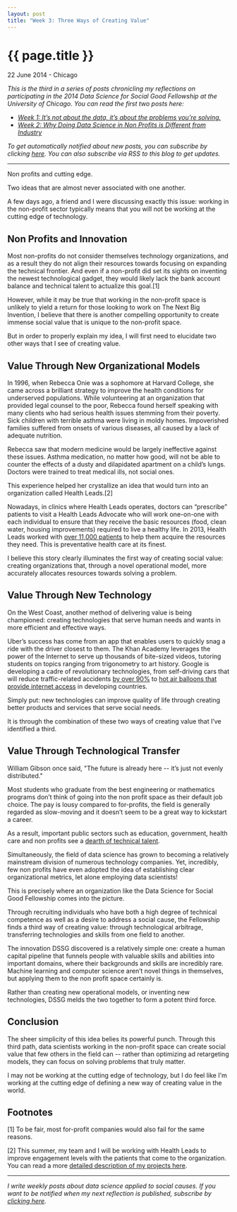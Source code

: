 ```yaml
---
layout: post
title: "Week 3: Three Ways of Creating Value"
---
```


{{ page.title }}
================

<p class="meta">22 June 2014 - Chicago</p>

*This is the third in a series of posts chronicling my reflections on participating in the 2014 Data Science for Social Good Fellowship at the University of Chicago.*
*You can read the first two posts here:*

- [*Week 1: It’s not about the data, it’s about the problems you’re solving.*](http://www.carlshan.com/2014/06/08/dssg-week1.html)
- [*Week 2: Why Doing Data Science in Non Profits is Different from Industry*](http://www.carlshan.com/2014/06/15/dssg-week2.html)

*To get automatically notified about new posts, you can subscribe by clicking [here](https://carlshan.wufoo.com/forms/join-other-readers/). You can also subscribe via RSS to this blog to get updates.*

-------

Non profits and cutting edge. 

Two ideas that are almost never associated with one another.

A few days ago, a friend and I were discussing exactly this issue: working in the non-profit sector typically means that you will not be working at the cutting edge of technology. 
## Non Profits and Innovation

Most non-profits do not consider themselves technology organizations, and as a result they do not align their resources towards focusing on expanding the technical frontier. And even if a non-profit did set its sights on inventing the newest technological gadget, they would likely lack the bank account balance and technical talent to actualize this goal.[1]

However, while it may be true that working in the non-profit space is unlikely to yield a return for those looking to work on The Next Big Invention, I believe that there is another compelling opportunity to create immense social value that is unique to the non-profit space.

But in order to properly explain my idea, I will first need to elucidate two other ways that I see of creating value. 

## Value Through New Organizational Models

In 1996, when Rebecca Onie was a sophomore at Harvard College, she came across a brilliant strategy to improve the health conditions for underserved populations. While volunteering at an organization that provided legal counsel to the poor, Rebecca found herself speaking with many clients who had serious health issues stemming from their poverty. Sick children with terrible asthma were living in moldy homes. Impoverished families suffered from onsets of various diseases, all caused by a lack of adequate nutrition.

Rebecca saw that modern medicine would be largely ineffective against these issues. Asthma medication, no matter how good, will not be able to counter the effects of a dusty and dilapidated apartment on a child’s lungs. Doctors were trained to treat medical ills, not social ones. 

This experience helped her crystallize an idea that would turn into an organization called Health Leads.[2]

Nowadays, in clinics where Health Leads operates, doctors can “prescribe” patients to visit a Health Leads Advocate who will work one-on-one with each individual to ensure that they receive the basic resources (food, clean water, housing improvements) required to live a healthy life. In 2013, Health Leads worked with [over 11,000 patients](https://healthleadsusa.org/what-we-do/strategy-impact/) to help them acquire the resources they need. This is preventative health care at its finest.

I believe this story clearly illuminates the first way of creating social value: creating organizations that, through a novel operational model, more accurately allocates resources towards solving a problem. 

## Value Through New Technology

On the West Coast, another method of delivering value is being championed: creating technologies that serve human needs and wants in more efficient and effective ways.

Uber’s success has come from an app that enables users to quickly snag a ride with the driver closest to them. The Khan Academy leverages the power of the Internet to serve up thousands of bite-sized videos, tutoring students on topics ranging from trigonometry to art history. Google is developing a cadre of revolutionary technologies, from self-driving cars that will reduce traffic-related accidents [by over 90%](http://www.computerworld.com/s/article/9243518/Self_driving_cars_could_save_more_than_21_700_lives_450B_a_year) to [hot air balloons that provide internet access](http://www.google.com/loon/) in developing countries.

Simply put: new technologies can improve quality of life through creating better products and services that serve social needs.

It is through the combination of these two ways of creating value that I’ve identified a third.

## Value Through Technological Transfer

William Gibson once said, "The future is already here -- it’s just not evenly distributed."

Most students who graduate from the best engineering or mathematics programs don’t think of going into the non profit space as their default job choice. The pay is lousy compared to for-profits, the field is generally regarded as slow-moving and it doesn’t seem to be a great way to kickstart a career.

As a result, important public sectors such as education, government, health care and non profits see a [dearth of technical talent](http://www.fordfoundation.org/pdfs/news/afutureoffailure.pdf).

Simultaneously, the field of data science has grown to becoming a relatively mainstream division of numerous technology companies. Yet, incredibly, few non profits have even adopted the idea of establishing clear organizational metrics, let alone employing data scientists!

This is precisely where an organization like the Data Science for Social Good Fellowship comes into the picture.

Through recruiting individuals who have both a high degree of technical competence as well as a desire to address a social cause, the Fellowship finds a third way of creating value: through technological arbitrage, transferring technologies and skills from one field to another. 

The innovation DSSG discovered is a relatively simple one: create a human capital pipeline that funnels people with valuable skills and abilities into important domains, where their backgrounds and skills are incredibly rare. Machine learning and computer science aren’t novel things in themselves, but applying them to the non profit space certainly is. 

Rather than creating new operational models, or inventing new technologies, DSSG melds the two together to form a potent third force.

## Conclusion

The sheer simplicity of this idea belies its powerful punch. Through this third path, data scientists working in the non-profit space can create social value that few others in the field can -- rather than optimizing ad retargeting models, they can focus on solving problems that truly matter.

I may not be working at the cutting edge of technology, but I do feel like I'm working at the cutting edge of defining a new way of creating value in the world.

## Footnotes
[1] To be fair, most for-profit companies would also fail for the same reasons.

[2] This summer, my team and I will be working with Health Leads to improve engagement levels with the patients that come to the organization. You can read a more [detailed description of my projects here](http://dssg.io/projects/).

----

*I write weekly posts about data science applied to social causes. If you want to be notified when my next reflection is published, subscribe by [clicking here](https://carlshan.wufoo.com/forms/join-other-readers/).*
